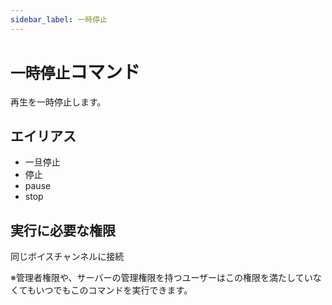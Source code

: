 ```yaml
---
sidebar_label: 一時停止
---
```

# `一時停止`コマンド
再生を一時停止します。

## エイリアス
- 一旦停止
- 停止
- pause
- stop




## 実行に必要な権限
同じボイスチャンネルに接続

※管理者権限や、サーバーの管理権限を持つユーザーはこの権限を満たしていなくてもいつでもこのコマンドを実行できます。
  

